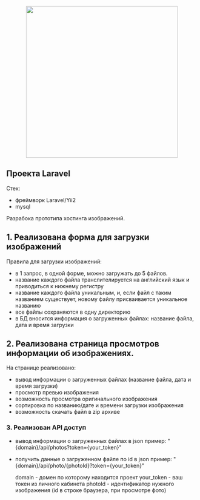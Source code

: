 <p align="center"><a href="https://laravel.com" target="_blank"><img src="https://raw.githubusercontent.com/laravel/art/master/logo-lockup/5%20SVG/2%20CMYK/1%20Full%20Color/laravel-logolockup-cmyk-red.svg" width="400"></a></p>

## Проекта Laravel

Стек:

-   фреймворк Laravel/Yii2
-   mysql

Разрабока прототипа хостинга изображений.

## 1. Реализована форма для загрузки изображений

Правила для загрузки изображений:

-   в 1 запрос, в одной форме, можно загружать до 5 файлов.
-   название каждого файла транслителируется на английский язык и приводиться к
    нижнему регистру
-   название каждого файла уникальным, и, если файл с таким названием существует,
    новому файлу присваивается уникальное названию
-   все файлы сохраняются в одну директорию
-   в БД вносится информация о загруженных файлах: название файла, дата и время загрузки

## 2. Реализована страница просмотров информации об изображениях.

На странице реализовано:

-   вывод информации о загруженных файлах (название файла, дата и время загрузки)
-   просмотр превью изображения
-   возможность просмотра оригинального изображения
-   сортировка по названию/дате и времени загрузки изображения
-   возможность скачать файл в zip архиве

### 3. Реализован API доступ

-   вывод информации о загруженных файлах в json
    пример:
    "{domain}/api/photos?token={your_token}"
-   получить данные о загруженном файле по id в json
    пример:
    "{domain}/api/photo/{photoId}?token={your_token}"

    domain - домен по которому находится проект
    your_token - ваш токен из личного кабинета
    photoId - идентификатор нужного изображения (id в строке браузера, при просмотре фото)
